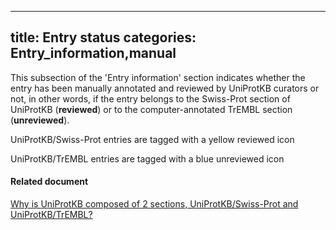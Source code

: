
---
title: Entry status
categories: Entry_information,manual
---

This subsection of the 'Entry information' section indicates whether the entry has been manually annotated and reviewed by UniProtKB curators or not, in other words, if the entry belongs to the Swiss-Prot section of UniProtKB (**reviewed**) or to the computer-annotated TrEMBL section (**unreviewed**).

UniProtKB/Swiss-Prot entries are tagged with a yellow reviewed icon

UniProtKB/TrEMBL entries are tagged with a blue unreviewed icon

#### Related document

[Why is UniProtKB composed of 2 sections, UniProtKB/Swiss-Prot and UniProtKB/TrEMBL?](http://www.uniprot.org/faq/7)
        